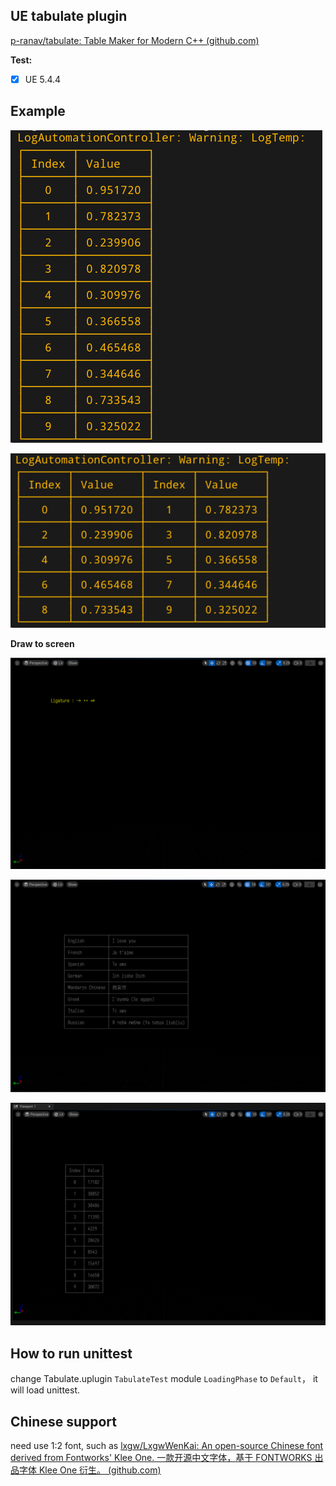 ## UE tabulate plugin

[p-ranav/tabulate: Table Maker for Modern C++ (github.com)](https://github.com/p-ranav/tabulate)

**Test:**

- [x] UE 5.4.4

## Example



![image-20241123012238046](README/image-20241123012238046.png)

![image-20241123012308469](README/image-20241123012308469.png)

**Draw to screen**

![image-20241123125610748](README/image-20241123125610748.png)

![image-20241123125650365](README/image-20241123125650365.png)

![image-20241123143117288](README/image-20241123143117288.png)

## How to run unittest

change Tabulate.uplugin `TabulateTest` module `LoadingPhase` to `Default`， it will load unittest.

## Chinese support

need use 1:2 font, such as [lxgw/LxgwWenKai: An open-source Chinese font derived from Fontworks' Klee One. 一款开源中文字体，基于 FONTWORKS 出品字体 Klee One 衍生。 (github.com)](https://github.com/lxgw/LxgwWenKai)
